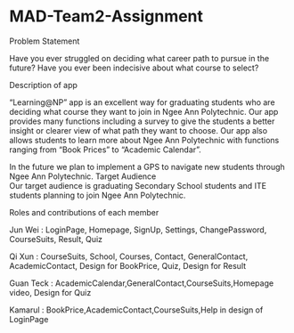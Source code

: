# MAD-Team2-Assignment

Problem Statement

Have you ever struggled on deciding what career path to pursue in the future? Have you ever been indecisive about what course to select?

Description of app

“Learning@NP” app is an excellent way for graduating students who are deciding what course they want to join in Ngee Ann Polytechnic. Our app provides many functions including a survey to give the students a better insight or clearer view of what path they want to choose. Our app also allows students to learn more about Ngee Ann Polytechnic with functions ranging from “Book Prices” to “Academic Calendar”.

In the future we plan to implement a GPS to navigate new students through Ngee Ann Polytechnic.
Target Audience<br/>
Our target audience is graduating Secondary School students and ITE students planning to join Ngee Ann Polytechnic.<br/>



Roles and contributions of each member

Jun Wei : LoginPage, Homepage, SignUp, Settings, ChangePassword, CourseSuits, Result, Quiz

Qi Xun : CourseSuits, School, Courses, Contact, GeneralContact, AcademicContact, Design for BookPrice, Quiz, Design for Result

Guan Teck : AcademicCalendar,GeneralContact,CourseSuits,Homepage video, Design for Quiz

Kamarul : BookPrice,AcademicContact,CourseSuits,Help in design of LoginPage



